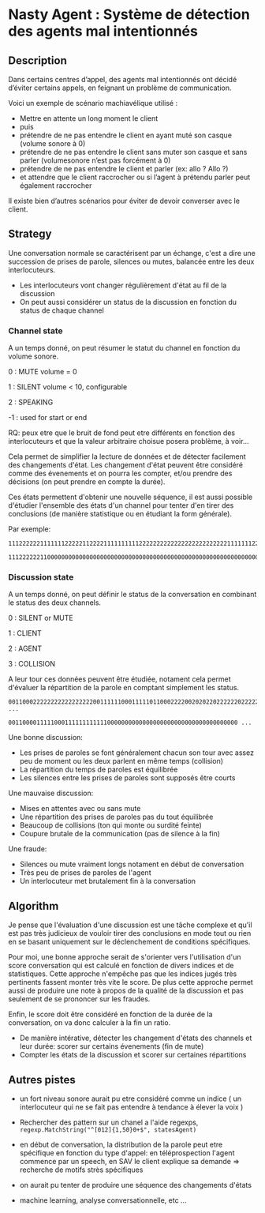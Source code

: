 # Nasty Agent : Système de détection des agents mal intentionnés

##  Description

Dans certains centres d’appel, des agents mal intentionnés ont décidé d’éviter certains appels, en feignant un problème de communication.

Voici un exemple de scénario machiavélique utilisé :

* Mettre en attente un long moment le client
* puis
* prétendre de ne pas entendre le client en ayant muté son casque (volume sonore à 0)
* prétendre de ne pas entendre le client sans muter son casque et sans parler (volumesonore n’est pas forcément à 0)
* prétendre de ne pas entendre le client et parler (ex: allo ? Allo ?)
* et attendre que le client raccrocher ou si l’agent à prétendu parler peut également raccrocher

Il existe bien d’autres scénarios pour éviter de devoir converser avec le client.

## Strategy

Une conversation normale se caractérisent par un échange, c'est a dire une succession de prises de parole, silences ou mutes, balancée entre les deux interlocuteurs. 

- Les interlocuteurs vont changer régulièrement d'état au fil de la discussion
- On peut aussi considérer un status de la discussion en fonction du status de chaque channel

### Channel state

A un temps donné, on peut résumer le statut du channel en fonction du volume sonore.

0 : MUTE 			volume = 0

1 : SILENT 		volume < 10, configurable

2 : SPEAKING

-1 : used for start or end 

RQ: peux etre que le bruit de fond peut etre différents en fonction des interlocuteurs et que la valeur arbitraire choisue posera problème, à voir...


Cela permet de simplifier la lecture de données et de détecter facilement des changements d'état.
Les changement d'état peuvent être considéré comme des évenements et on pourra les compter, et/ou prendre des décisions (on peut prendre en compte la durée).

Ces états permettent d'obtenir une nouvelle séquence, il est aussi possible d'étudier l'ensemble des états d'un channel pour tenter d'en tirer des conclusions (de manière statistique ou en étudiant la form générale).

Par exemple:

    111222222111111122222112222111111111122222222222222222222222221111111222222111211111222111

    111222222110000000000000000000000000000000000000000000000000000000000000000000000000000000


### Discussion state

A un temps donné, on peut définir le status de la conversation en combinant le status des deux channels.

0 : SILENT or MUTE

1 : CLIENT

2 : AGENT

3 : COLLISION

A leur tour ces données peuvent être étudiée, notament cela permet d'évaluer la répartition de la parole en comptant simplement les status.

    0011000222222222222222220011111100011111011000222200202022022222202222200222222333333000033330003111111111111 ...

    00110000111110001111111111110000000000000000000000000000000000000 ...


Une bonne discussion:

* Les prises de paroles se font généralement chacun son tour avec assez peu de moment ou les deux parlent en même temps (collision)
* La répartition du temps de paroles est équilibrée
* Les silences entre les prises de paroles sont supposés être courts

Une mauvaise discussion:

* Mises en attentes avec ou sans mute
* Une répartition des prises de paroles pas du tout équilibrée
* Beaucoup de collisions (ton qui monte ou surdité feinte)
* Coupure brutale de la communication (pas de silence à la fin)

Une fraude:

* Silences ou mute vraiment longs notament en début de conversation
* Très peu de prises de paroles de l'agent
* Un interlocuteur met brutalement fin à la conversation


## Algorithm

Je pense que l'évaluation d'une discussion est une tâche complexe et qu'il est pas très judicieux de vouloir tirer des conclusions en mode tout ou rien en se basant uniquement sur le déclenchement de conditions spécifiques.

Pour moi, une bonne approche serait de s'orienter vers l'utilisation d'un score conversation qui est calculé en fonction de divers indices et de statistiques.
Cette approche n'empêche pas que les indices jugés très pertinents fassent monter très vite le score.
De plus cette approche permet aussi de produire une note à propos de la qualité de la discussion et pas seulement de se prononcer sur les fraudes.

Enfin, le score doit être considéré en fonction de la durée de la conversation, on va donc calculer à la fin un ratio.

* De manière intérative, détecter les changement d'états des channels et leur durée: scorer sur certains évenements (fin de mute)
* Compter les états de la discussion et scorer sur certaines répartitions



## Autres pistes

* un fort niveau sonore aurait pu etre considéré comme un indice ( un interlocuteur qui ne se fait pas entendre à tendance à élever la voix )

* Rechercher des pattern sur un chanel a l'aide regexps, 
    `regexp.MatchString("^[012]{1,50}0+$", statesAgent)`

* en début de conversation, la distribution de la parole peut etre spécifique en fonction du type d'appel: en téléprospection l'agent commence par un speech, en SAV le client explique sa demande => recherche de motifs strès spécifiques

* on aurait pu tenter de produire une séquence des changements d'états

* machine learning, analyse conversationnelle, etc ...

